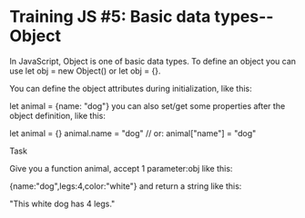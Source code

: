 # Training JS #5: Basic data types--Object

In JavaScript, Object is one of basic data types. To define an object you can use let obj = new Object() or let obj = {}.

You can define the object attributes during initialization, like this:

let animal = {name: "dog"}
you can also set/get some properties after the object definition, like this:

let animal = {}
animal.name = "dog"
// or:
animal["name"] = "dog"

Task

Give you a function animal, accept 1 parameter:obj like this:

{name:"dog",legs:4,color:"white"}
and return a string like this:

"This white dog has 4 legs."